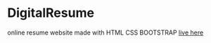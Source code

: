 # DigitalResume
online resume website made with HTML CSS BOOTSTRAP
<a href="https://shadab97.github.io/resume/">live here</a>
